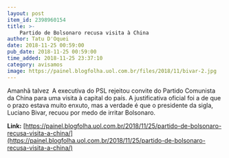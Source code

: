 ```yaml
---
layout: post
item_id: 2398960154
title: >-
    Partido de Bolsonaro recusa visita à China
author: Tatu D'Oquei
date: 2018-11-25 00:59:00
pub_date: 2018-11-25 00:59:00
time_added: 2018-11-25 23:37:10
category: avisamos
image: https://painel.blogfolha.uol.com.br/files/2018/11/bivar-2.jpg
---
```


Amanhã talvez A executiva do PSL rejeitou convite do Partido Comunista da China para uma visita à capital do país. A justificativa oficial foi a de que o prazo estava muito enxuto, mas a verdade é que o presidente da sigla, Luciano Bivar, recuou por medo de irritar Bolsonaro.

**Link:** [https://painel.blogfolha.uol.com.br/2018/11/25/partido-de-bolsonaro-recusa-visita-a-china/](https://painel.blogfolha.uol.com.br/2018/11/25/partido-de-bolsonaro-recusa-visita-a-china/)

